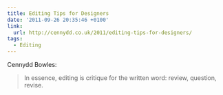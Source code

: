 ```yaml
---
title: Editing Tips for Designers
date: '2011-09-26 20:35:46 +0100'
link:
  url: http://cennydd.co.uk/2011/editing-tips-for-designers/
tags:
  - Editing
---
```

Cennydd Bowles:

> In essence, editing is critique for the written word: review, question, revise.
